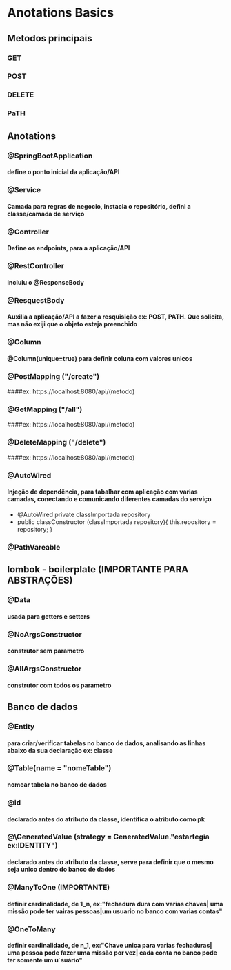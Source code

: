 # Anotations Basics

## Metodos principais
### GET
### POST
### DELETE
### PaTH

## Anotations

### @SpringBootApplication
#### define o ponto inicial da aplicação/API

### @Service
#### Camada para regras de negocio, instacia o repositório, defini a classe/camada de serviço  

### @Controller
#### Define os endpoints, para a aplicação/API

### @RestController
#### incluiu o @ResponseBody

### @ResquestBody
#### Auxilia a aplicação/API a fazer a resquisição ex: POST, PATH. Que solicita, mas não exiji que o objeto esteja preenchido 

### @Column
#### @Column(unique=true) para definir coluna com valores unicos

### @PostMapping ("/create")
####ex: https://localhost:8080/api/(metodo)
### @GetMapping ("/all")
####ex: https://localhost:8080/api/(metodo)
### @DeleteMapping ("/delete")
####ex: https://localhost:8080/api/(metodo)

### @AutoWired
#### Injeção de dependência, para tabalhar com aplicação com varias camadas, conectando e comunicando diferentes camadas do serviço
 *	@AutoWired
	private classImportada repository
 * 	public classConstructor (classImportada repository){
		this.repository =	repository;
	}
### @PathVareable

## lombok - boilerplate (IMPORTANTE PARA ABSTRAÇÕES)

### @Data
#### usada para getters e setters
### @NoArgsConstructor
#### construtor sem parametro
### @AllArgsConstructor
#### construtor com todos os parametro


## Banco de dados

### @Entity
#### para criar/verificar tabelas no banco de dados, analisando as linhas abaixo da sua declaração ex: classe
### @Table(name = "nomeTable")
#### nomear tabela no banco de dados
### @id
#### declarado antes do atributo da classe, identifica o atributo como pk 
### @\GeneratedValue (strategy = GeneratedValue."estartegia ex:IDENTITY")
#### declarado antes do atributo da classe, serve para definir que o mesmo seja unico dentro do banco de dados
### @ManyToOne (IMPORTANTE)
#### definir cardinalidade, de 1_n, ex:"fechadura dura com varias chaves| uma missão pode ter vairas pessoas|um usuario no banco com varias contas"
### @OneToMany
#### definir cardinalidade, de n_1, ex:"Chave unica para varias fechaduras| uma pessoa pode fazer uma missão por vez| cada conta no banco pode ter somente um u´suário" 
